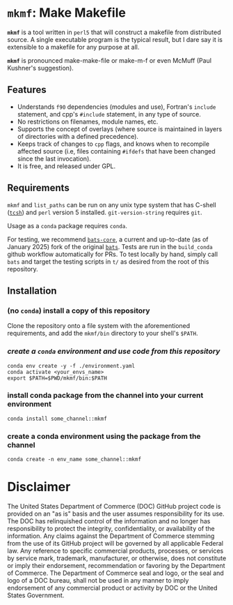 <!--- we can do a badge from the pipeline ala fre-cli i think, but use artifact-uploading maybe
[![Build Status](https://travis-ci.org/NOAA-GFDL/mkmf.svg?branch=master)](https://travis-ci.org/underwoo/mkmf)
--->

`mkmf`: Make Makefile
===================

__`mkmf`__ is a tool written in `perl5` that will construct a makefile
from distributed source. A single executable program is the typical
result, but I dare say it is extensible to a makefile for any purpose
at all.

__`mkmf`__ is pronounced make-make-file or make-m-f or even McMuff (Paul
Kushner's suggestion).

Features
--------

* Understands `f90` dependencies (modules and use), Fortran's
  `include` statement, and cpp's `#include` statement, in any type of
  source.
* No restrictions on filenames, module names, etc.
* Supports the concept of overlays (where source is maintained in
  layers of directories with a defined precedence).
* Keeps track of changes to `cpp` flags, and knows when to recompile
  affected source (i.e, files containing `#ifdefs` that have been
  changed since the last invocation).
* It is free, and released under GPL. 


Requirements
------------
`mkmf` and `list_paths` can be run on any unix type system that has
C-shell ([`tcsh`](http://www.tcsh.org/)) and `perl` version 5 installed.
`git-version-string` requires `git`. 

Usage as a `conda` package requires `conda`.

For testing, we recommend [`bats-core`](https://github.com/bats-core/bats-core),
a current and up-to-date (as of January 2025) fork of the original 
[`bats`](https://github.com/sstephenson/bats). Tests are run in the `build_conda`
github workflow automatically for PRs. To test locally by hand, simply call `bats`
and target the testing scripts in `t/` as desired from the root of this repository.

Installation
------------

### **(no `conda`) install a copy of this repository**
Clone the repository onto a file system with the aforementioned requirements,
and add the `mkmf/bin` directory to your shell's `$PATH`.

### *create a `conda` environment and use code from this repository*
```
conda env create -y -f ./environment.yaml
conda activate <your_envs_name>
export $PATH=$PWD/mkmf/bin:$PATH
```

### install conda package from the channel into your current environment
`conda install some_channel::mkmf`

### create a conda environment using the package from the channel
`conda create -n env_name some_channel::mkmf`


Disclaimer
==========

The United States Department of Commerce (DOC) GitHub project code is
provided on an "as is" basis and the user assumes responsibility for
its use. The DOC has relinquished control of the information and no
longer has responsibility to protect the integrity, confidentiality,
or availability of the information. Any claims against the Department
of Commerce stemming from the use of its GitHub project will be
governed by all applicable Federal law. Any reference to specific
commercial products, processes, or services by service mark,
trademark, manufacturer, or otherwise, does not constitute or imply
their endorsement, recommendation or favoring by the Department of
Commerce. The Department of Commerce seal and logo, or the seal and
logo of a DOC bureau, shall not be used in any manner to imply
endorsement of any commercial product or activity by DOC or the United
States Government.
